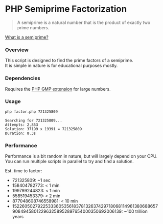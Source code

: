 # PHP Semiprime Factorization

> A semiprime is a natural number that is the product of exactly two prime numbers.

[What is a semiprime?](https://en.wikipedia.org/wiki/Semiprime)

### Overview

This script is designed to find the prime factors of a semiprime.  
It is simple in nature is for educational purposes mostly.

### Dependencies

Requires the [PHP GMP extension](https://www.php.net/manual/en/book.gmp.php) for large numbers.

### Usage

```bash
php factor.php 721325809
```

```
Searching for 721325809...
Attempts: 2,853
Solution: 37199 x 19391 = 721325809
Duration: 0.3s
```

### Performance

Performance is a bit random in nature, but will largely depend on your CPU. You can run multiple scripts in parallel to try and find a solution.

Est. time to factor:

* 721325809: ~1 sec
* 158404782773: < 1 min
* 199799244823: < 1 min
* 558519453379: < 2 min
* 877048608746558981: < 10 min
* 1522605027922533360535618378132637429718068114961380688657908494580122963258952897654000350692006139: ~100 trillion years
